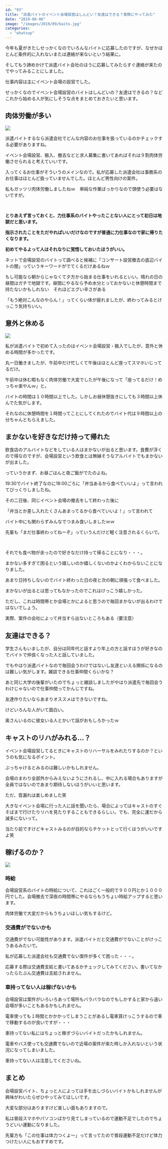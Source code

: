 ```yaml
---
id: "93"
title: "派遣バイトのイベント会場設営はしんどい？友達はできる？実際にやってみた"
date: "2019-09-06"
image: "/images/2019/09/baito.jpg"
categories: 
  - "whatsup"
---
```


今年も夏がきたしせっかくなのでいろんなバイトに応募したのですが、なぜかほとんど条件的に入れないまたは連絡が来ないという結果に。

そしてもう諦めかけて派遣バイト会社のほうに応募してみたらすぐ連絡が来たのでやってみることにしました。

仕事内容は主にイベント会場の設営でした。

せっかくなのでイベント会場設営のバイトはしんどいの？友達はできるの？などこれから始める人が気にしそうな点をまとめておきたいと思います。

## 肉体労働が多い

![](/images/2019/09/danball.jpg)

派遣バイトするなら派遣会社でどんな内容のお仕事を扱っているのかチェックする必要がありますね。

イベント会場設営、搬入、撤去などと求人募集に書いてあればそれは９割肉体労働させられると考えていいです。

入ってくるお仕事がそういうのメインなので。私が応募した派遣会社は事務系のお仕事はほとんど扱っていませんでした。ほとんど男性向けの案件。

私もガッツリ肉体労働しましたねｗ　単純な作業ばっかりなので頭使う必要はないですが。

 

**とりあえず言っておくと、力仕事系のバイトやったことない人にとって初日は地獄だと思います。**

**指示されたことをただやればいいだけなのですが普通に力仕事なので家に帰りたくなります。**

**初めてやるよって人はそれなりに覚悟しておいたほうがいい。**

ネットで会場設営のバイトって調べると候補に「コンサート設営撤去の底辺バイトの闇」っていうキーワードがでてくるだけあるねｗ

もし可能なら朝からじゃなくて夕方から始まる仕事をいれるといい。晴れの日の昼間はガチで地獄です。昼間にやるなら予め水分とっておかないと休憩時間まで持たないかもしれない　それほどエグい辛さがある

「もう絶対こんなのやらん！」ってくらい体が疲れましたが、終わってみるとけっこう気持ちいい。

## 意外と休める

![](/images/2019/09/iamfree.jpg)

私が派遣バイトで初めて入ったのはイベント会場設営・搬入でしたが、意外と休める時間が多かったです。

丸一日働きましたが、午前中だけ忙しくて午後はほとんど座ってスマホいじってるだけ。

午前中は休む暇もなく肉体労働で大変でしたが午後になって「座ってるだけ！めっちゃ楽やんｗ」と。

バイトの時間は１０時間以上でした。しかしお昼休憩抜きにしても３時間以上休んでた気がします。

それなのに休憩時間を１時間ってことにしてくれたのでバイト代は９時間以上の分ちゃんともらえました。

## まかないを好きなだけ持って帰れた

飲食店のアルバイトなどをしている人はまかないが出ると思います。食費が浮くので得なのですが、会場設営という飲食とは無縁そうなアルバイトでもまかないが出ました。

っていうかまず、お昼ごはんと夜ご飯がでたのよね。

19:30でバイト終了なのに18:00ごろに「弁当あるから食べていいよ」って言われてびっくりしましたね。

その二日後、同じイベント会場の撤去をして終わった後に

「弁当とか差し入れたくさんあまってるから食べていいよ！」って言われて

バイト中にも関わらずみんなでつまみ食いしましたｗｗ

先輩も「まだ仕事終わってねーぞ」っていうんだけど軽く注意されるくらいで。

 

それでも食べ物が余ったので好きなだけ持って帰ることになり・・・。

まかない多すぎて困るという嬉しいのか嬉しくないのかよくわからないことになりました。

あまり日持ちしないのでバイト終わった日の夜と次の朝に頑張って食べました。

まかないが出るとは思ってもなかったのでこれはけっこう嬉しかった。

ただし、これは時間帯とか会場とかによると思うので毎回まかないが出るわけではないでしょう。

実際、案件の会社によって弁当すら出ないところもある（要注意）

## 友達はできる？

学生さんもいましたが、自分は同年代と話すより年上の方と話すほうが好きなのでバイトで仲良くなった人と話していました。

でもやはり派遣バイトなので毎回会うわけではないし友達といえる関係になるのは難しい気がします。雑談できる仕事仲間くらいかな？

あと同じ大学の後輩がいたのでちょっと雑談しましたがやはり派遣先で毎回会うわけじゃないので仕事仲間ってかんじですね。

友達作りたいならあまりオススメはできないですね。

けどいろんな人がいて面白い。

奥さんいるのに彼女いる人とかいて話がおもしろかったｗ

## キャストのリハがみれる...？

イベント会場設営してるときにキャストのリハーサルをみれたりするのか？というのも気になるポイント。

ぶっちゃけるとみるのは難しいかもしれません。

会場のまわり全部外からみえないようにされるし、中に入れる場合もありますが全員ではないのであまり期待しないほうがいいと思います。

ただ、音漏れは楽しめました笑

大きなイベント会場に行った人に話を聞いたら、場合によってはキャストのすぐそばまで行けたりリハを見たりすることもできるらしい。でも、完全に運だから滅多にないって。

当たり前ですけどキャストみるのが目的ならチケットとって行くほうがいいですよ笑

## 稼げるのか？

![](/images/2019/09/nayamu.png)

### 時給

会場設営系のバイトの時給について、これはごく一般的で９００円とか１０００円でした。会場撤去で深夜の時間帯にやるならもうちょい時給アップすると思います。

肉体労働で大変だからもうちょいほしい気もするけど。

### 交通費がでないかも

交通費がでない可能性があります。派遣バイトだと交通費がでないことがけっこうあるみたいで。

私が応募した派遣会社も交通費でない案件が多くて困った・・・。

応募する際は交通費支給と書いてあるかチェックしてみてください。書いてなかったらたぶん交通費は支給されません。

### 車持ってない人は稼げないかも

会場設営は案件がいろいろあって場所もバラバラなのでもしかすると家から遠い会場が多いこともあるかもしれません。

電車使っても１時間とかかかってしまうことがあるし電車賃けっこうするので車で移動するのが良いですが・・・

車持ってない私にはちょっと稼ぎづらいバイトだったかもしれません。

電車やバス使っても交通費でないので近場の案件が来た時しか入れないという状況になってしまいました。

車持ってない人は注意してくださいね。

## まとめ

会場設営バイト、ちょっと人によっては手を出しづらいバイトかもしれませんが興味がわいたらぜひやってみてほしいです。

大変な部分はありますけど楽しい面もありますので。

私は普段スマホやパソコンばかり見てしまっているので運動不足でしたのでちょうどいい運動になりました。

先輩方も「この仕事は体力つくよ～」って言ってたので普段運動不足だけど体力つけたい人にもおすすめです。
